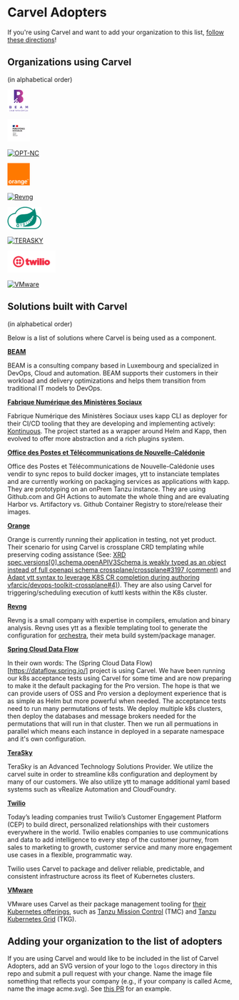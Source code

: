# Carvel Adopters

If you're using Carvel and want to add your organization to this
list, [follow these directions](#adding-your-organization-to-the-list-of-adopters)!

## Organizations using Carvel

(in alphabetical order)

<a href="https://beam.lu/" border="0" target="_blank"><img alt="BEAM" src="logos/BEAM-SARL.png" height="50"></a>

<a href="https://www.fabrique.social.gouv.fr/" border="0" target="_blank"><img alt="fabrique" src="logos/fabrique.png" height="50"></a>

<a href="https://www.opt.nc/" border="0" target="_blank"><img alt="OPT-NC" src="logos/OPT-NC.png" height="50"></a>

<a href="https://www.orange.com/" border="0" target="_blank"><img alt="Orange" src="logos/Orange.png" height="50"></a>

<a href="https://rev.ng/" border="0" target="_blank"><img alt="Revng" src="logos/revng.svg" height="50"></a>

<a href="https://dataflow.spring.io/" border="0" target="_blank"><img alt="Spring Cloud Data Flow" src="logos/spring-cloud.svg" height="50"></a>

<a href="https://www.terasky.com/" border="0" target="_blank"><img alt="TERASKY" src="logos/terasky.png" height="50"></a>

<a href="https://www.twilio.com/" border="0" target="_blank"><img alt="Twilio, Inc." src="logos/twilio.svg" height="50"></a>

<a href="https://www.vmware.com" border="0" target="_blank"><img alt="VMware" src="logos/vmware.svg" height="50"></a>

## Solutions built with Carvel

(in alphabetical order)

Below is a list of solutions where Carvel is being used as a component.

**[BEAM](https://beam.lu/)**

BEAM is a consulting company based in Luxembourg and specialized in DevOps, Cloud and automation. BEAM supports their customers in their workload and delivery optimizations and helps them transition from traditional IT models to DevOps.

**[Fabrique Numérique des Ministères Sociaux](https://www.fabrique.social.gouv.fr/)**

Fabrique Numérique des Ministères Sociaux uses kapp CLI as deployer for their CI/CD tooling that they are developing and implementing actively: [Kontinuous](https://socialgouv.github.io/kontinuous/). The project started as a wrapper around Helm and Kapp, then evolved to offer more abstraction and a rich plugins system.

**[Office des Postes et Télécommunications de Nouvelle-Calédonie](https://www.opt.nc/)**

Office des Postes et Télécommunications de Nouvelle-Calédonie uses vendir to sync repos to build docker images, ytt to instanciate templates and are currently working on packaging services as applications with kapp. They are prototyping on an onPrem Tanzu instance. They are using Github.com and GH Actions to automate the whole thing and are evaluating Harbor vs. Artifactory vs. Github Container Registry to store/release their images.

**[Orange](https://www.orange.com/)**

Orange is currently running their application in testing, not yet product. Their scenario for using Carvel is crossplane CRD templating while preserving coding assistance (See: [XRD spec.versions[0].schema.openAPIV3Schema is weakly typed as an object instead of full openapi schema crossplane/crossplane#3197 (comment)](https://github.com/crossplane/crossplane/issues/3197#issuecomment-1194624402) and [Adapt ytt syntax to leverage K8S CR completion during authoring vfarcic/devops-toolkit-crossplane#4)](https://github.com/vfarcic/devops-toolkit-crossplane/issues/4)). They are also using Carvel for triggering/scheduling execution of kuttl kests within the K8s cluster.

**[Revng](https://rev.ng/)**

Revng is a small company with expertise in compilers, emulation and binary analysis. Revng uses ytt as a flexible templating tool to generate the configuration for [orchestra](https://github.com/revng/orchestra), their meta build system/package manager.

**[Spring Cloud Data Flow](https://dataflow.spring.io/)**

In their own words: The (Spring Cloud Data Flow)[https://dataflow.spring.io/] project is using Carvel. We have been running our k8s acceptance tests using Carvel for some time and are now preparing to make it the default packaging for the Pro version. The hope is that we can provide users of OSS and Pro version a deployment experience that is as simple as Helm but more powerful when needed. The acceptance tests need to run many permutations of tests. We deploy multiple k8s clusters, then deploy the databases and message brokers needed for the permutations that will run in that cluster. Then we run all permuations in parallel which means each instance in deployed in a separate namespace and it's own configuration.

**[TeraSky](https://terasky.com/)**

TeraSky is an Advanced Technology Solutions Provider. We utilize the carvel suite in order to streamline k8s configuration and deployment by many of our customers. We also utilize ytt to manage additional yaml based systems such as vRealize Automation and CloudFoundry.

**[Twilio](https://www.twilio.com)**

Today’s leading companies trust Twilio’s Customer Engagement Platform (CEP) to build direct, personalized relationships with their customers everywhere in the world. Twilio enables companies to use communications and data to add intelligence to every step of the customer journey, from sales to marketing to growth, customer service and many more engagement use cases in a flexible, programmatic way.

Twilio uses Carvel to package and deliver reliable, predictable, and consistent infrastructure across its fleet of Kubernetes clusters.

**[VMware](https://www.vmware.com)**

VMware uses Carvel as their package management tooling for [their Kubernetes offerings](https://tanzu.vmware.com/products), such as [Tanzu Mission Control](https://tanzu.vmware.com/mission-control) (TMC) and [Tanzu Kubernetes Grid](https://tanzu.vmware.com/kubernetes-grid) (TKG). 

## Adding your organization to the list of adopters

If you are using Carvel and would like to be included in the list of Carvel Adopters, add an SVG version of your logo to the `logos` directory in this repo and submit a pull request with your change. Name the image file something that reflects your company (e.g., if your company is called Acme, name the image acme.svg). See [this PR](https://github.com/vmware-tanzu/carvel/pull/280) for an example.
